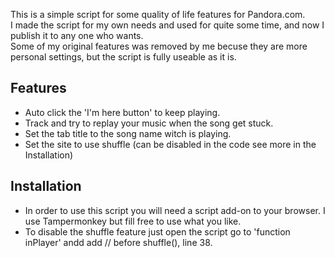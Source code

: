 This is a simple script for some quality of life features for Pandora.com.  
I made the script for my own needs and used for quite some time, and now I publish it to any one who wants.  
Some of my original features was removed by me becuse they are more personal settings, but the script is fully useable as it is.  

## Features
- Auto click the 'I'm here button' to keep playing.
- Track and try to replay your music when the song get stuck.
- Set the tab title to the song name witch is playing.
- Set the site to use shuffle (can be disabled in the code see more in the Installation)

## Installation
- In order to use this script you will need a script add-on to your browser. I use Tampermonkey but fill free to use what you like.
- To disable the shuffle feature just open the script go to 'function inPlayer' andd add // before shuffle(), line 38.
